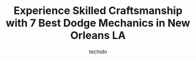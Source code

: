 ---
layout: ampstory
image: https://images.unsplash.com/photo-1607892027477-34542018abc4?ixlib=rb-4.0.3&ixid=MnwxMjA3fDB8MHxwaG90by1wYWdlfHx8fGVufDB8fHx8&auto=format&fit=crop&w=640&h=853&q=80
author: techidn
featured: false
description: When it comes to finding reliable automotive experts in New Orleans LA, USA, look no further than the 7 best Dodge Mechanic in the area. With their exceptional skills and dedication to provi
title: Experience Skilled Craftsmanship with 7 Best Dodge Mechanics in New Orleans LA
cover:
   title: Experience Skilled Craftsmanship with 7 Best Dodge Mechanics in New Orleans LA
   subtitle: Rickpate
   background: https://images.unsplash.com/photo-1607892027477-34542018abc4?ixlib=rb-4.0.3&ixid=MnwxMjA3fDB8MHxwaG90by1wYWdlfHx8fGVufDB8fHx8&auto=format&fit=crop&w=640&h=853&q=80

pages: 
 - layout: thirds
   top: <h1>#1 Boudreauxs Automotive Care</h1>
   bottom: "<p>I had a few longstanding issues and had gone to a few different mechanics but it Boudreaux were the only ones that were able to find the root issue and fix my car. Really</p>"
   background: https://www.knot35.com/toplist/wp-content/uploads/2023/06/best-dodge-mechanic-1-in-new-orleans-la-1685833114.jpeg
   backgroundblur: true
 - layout: thirds
   top: <h1>#2 NOLA Automotive Repairs</h1>
   bottom: "<p>2100 Earhart Blvd, New Orleans, LA 70113, United States</p>"
   background: https://www.knot35.com/toplist/wp-content/uploads/2023/06/best-dodge-mechanic-2-in-new-orleans-la-1685833114.jpeg
   cta:
      link: https://www.knot35.com/toplist/experience-skilled-craftsmanship-with-7-best-dodge-mechanics-in-new-orleans-la/
      text: Experience Skilled Craftsmanship with 7 Best Dodge Mechanics in New Orleans LA
 - layout: thirds
   top: <h1>#3 Santos Automotive Center Inc</h1>
   bottom: "<p>2637 Conti St, New Orleans, LA 70119, United States</p>"
   background: https://www.knot35.com/toplist/wp-content/uploads/2023/06/best-dodge-mechanic-3-in-new-orleans-la-1685833114.jpeg
   cta:
      link: https://www.knot35.com/toplist/experience-skilled-craftsmanship-with-7-best-dodge-mechanics-in-new-orleans-la/
      text: Experience Skilled Craftsmanship with 7 Best Dodge Mechanics in New Orleans LA
 - layout: thirds
   top: <h1>#4 G&C Auto Sales & Service</h1>
   bottom: "<p>6595 Westbank Expy, Marrero, LA 70072, United States</p>"
   background: https://images.unsplash.com/photo-1618556658017-fd9c732d1360?ixlib=rb-4.0.3&ixid=MnwxMjA3fDB8MHxwaG90by1wYWdlfHx8fGVufDB8fHx8&auto=format&fit=crop&w=640&h=853&q=80
   cta:
      link: https://www.knot35.com/toplist/experience-skilled-craftsmanship-with-7-best-dodge-mechanics-in-new-orleans-la/
      text: Experience Skilled Craftsmanship with 7 Best Dodge Mechanics in New Orleans LA
 - layout: thirds
   top: <h1>#5 Cacamos Auto Repair</h1>
   bottom: "<p>2205 Bienville St, New Orleans, LA 70119, United States</p>"
   background: https://images.unsplash.com/photo-1531169509526-f8f1fdaa4a67?ixlib=rb-4.0.3&ixid=MnwxMjA3fDB8MHxwaG90by1wYWdlfHx8fGVufDB8fHx8&auto=format&fit=crop&w=640&h=853&q=80
   cta:
      link: https://www.knot35.com/toplist/experience-skilled-craftsmanship-with-7-best-dodge-mechanics-in-new-orleans-la/
      text: Experience Skilled Craftsmanship with 7 Best Dodge Mechanics in New Orleans LA
 - layout: thirds
   top: <h1>#6 Chef auto express</h1>
   bottom: "<p>4456 Chef Menteur Hwy, New Orleans, LA 70126, United States</p>"
   background: https://images.unsplash.com/photo-1546497974-b213c9efb599?ixlib=rb-4.0.3&ixid=MnwxMjA3fDB8MHxwaG90by1wYWdlfHx8fGVufDB8fHx8&auto=format&fit=crop&w=640&h=853&q=80
   cta:
      link: https://www.knot35.com/toplist/experience-skilled-craftsmanship-with-7-best-dodge-mechanics-in-new-orleans-la/
      text: Experience Skilled Craftsmanship with 7 Best Dodge Mechanics in New Orleans LA
 - layout: thirds
   top: <h1>#7 GR Automotive</h1>
   bottom: "<p>1004 Louisiana Ave, New Orleans, LA 70115, United States</p>"
   background: https://images.unsplash.com/photo-1489694553447-4c9339da310d?ixlib=rb-4.0.3&ixid=MnwxMjA3fDB8MHxwaG90by1wYWdlfHx8fGVufDB8fHx8&auto=format&fit=crop&w=640&h=853&q=80
   cta:
      link: https://www.knot35.com/toplist/experience-skilled-craftsmanship-with-7-best-dodge-mechanics-in-new-orleans-la/
      text: Experience Skilled Craftsmanship with 7 Best Dodge Mechanics in New Orleans LA
 - layout: thirds
   middle: Continue reading...
   background: https://images.unsplash.com/photo-1484589065579-248aad0d8b13?ixlib=rb-4.0.3&ixid=MnwxMjA3fDB8MHxwaG90by1wYWdlfHx8fGVufDB8fHx8&auto=format&fit=crop&w=640&h=853&q=80
   cta:
      link: https://www.knot35.com/toplist/experience-skilled-craftsmanship-with-7-best-dodge-mechanics-in-new-orleans-la/
      text: Experience Skilled Craftsmanship with 7 Best Dodge Mechanics in New Orleans LA
      
---